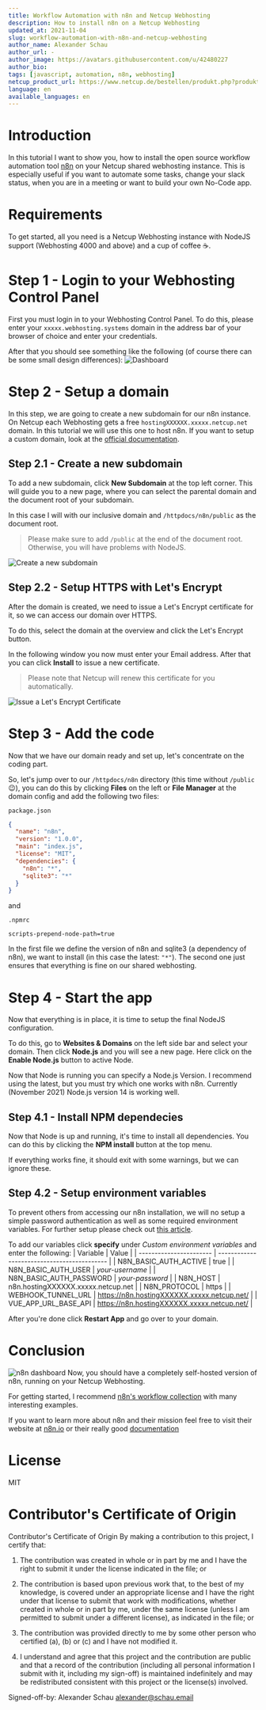 ```yaml
---
title: Workflow Automation with n8n and Netcup Webhosting
description: How to install n8n on a Netcup Webhosting
updated_at: 2021-11-04
slug: workflow-automation-with-n8n-and-netcup-webhosting
author_name: Alexander Schau
author_url: -
author_image: https://avatars.githubusercontent.com/u/42480227
author_bio:
tags: [javascript, automation, n8n, webhosting]
netcup_product_url: https://www.netcup.de/bestellen/produkt.php?produkt=2219
language: en
available_languages: en
---
```


# Introduction
In this tutorial I want to show you, how to install the open source workflow automation tool [n8n](https://n8n.io) on your Netcup shared webhosting instance. This is especially useful if you want to automate some tasks, change your slack status, when you are in a meeting or want to build your own No-Code app.

# Requirements
To get started, all you need is a Netcup Webhosting instance with NodeJS support (Webhosting 4000 and above) and a cup of coffee ☕.

# Step 1 - Login to your Webhosting Control Panel
First you must login in to your Webhosting Control Panel. To do this, please enter your `xxxxx.webhosting.systems` domain in the address bar of your browser of choice and enter your credentials.

After that you should see something like the following (of course there can be some small design differences):
![Dashboard](./images/step1-overview.png)

# Step 2 - Setup a domain
In this step, we are going to create a new subdomain for our n8n instance. On Netcup each Webhosting gets a free `hostingXXXXXX.xxxxx.netcup.net` domain. In this tutorial we will use this one to host n8n. If you want to setup a custom domain, look at the [official documentation](https://www.netcup-wiki.de/wiki/Domains_CCP).

## Step 2.1 - Create a new subdomain
To add a new subdomain, click **New Subdomain** at the top left corner. This will guide you to a new page, where you can select the parental domain and the document root of your subdomain.

In this case I will with our inclusive domain and `/httpdocs/n8n/public` as the document root.
> Please make sure to add `/public` at the end of the document root. Otherwise, you will have problems with NodeJS.

![Create a new subdomain](./images/step2-new-subdomain.png)

## Step 2.2 - Setup HTTPS with Let's Encrypt
After the domain is created, we need to issue a Let's Encrypt certificate for it, so we can access our domain over HTTPS.

To do this, select the domain at the overview and click the Let's Encrypt button.

In the following window you now must enter your Email address. After that you can click **Install** to issue a new certificate.

>Please note that Netcup will renew this certificate for you automatically.

![Issue a Let's Encrypt Certificate](./images/step2-lets-encrypt.png)

# Step 3 - Add the code
Now that we have our domain ready and set up, let's concentrate on the coding part.

So, let's jump over to our `/httpdocs/n8n` directory (this time without `/public` 😉), you can do this by clicking **Files** on the left or **File Manager** at the domain config and add the following two files:

`package.json`
```json
{
  "name": "n8n",
  "version": "1.0.0",
  "main": "index.js",
  "license": "MIT",
  "dependencies": {
    "n8n": "*",
    "sqlite3": "*"
  }
}
```

and

`.npmrc`
```
scripts-prepend-node-path=true
```

In the first file we define the version of n8n and sqlite3 (a dependency of n8n), we want to install (in this case the latest: `"*"`). The second one just ensures that everything is fine on our shared webhosting.

# Step 4 - Start the app
Now that everything is in place, it is time to setup the final NodeJS configuration.

To do this, go to **Websites & Domains** on the left side bar and select your domain. Then click **Node.js** and you will see a new page. Here click on the **Enable Node.js** button to active Node.

Now that Node is running you can specify a Node.js Version. I recommend using the latest, but you must try which one works with n8n. Currently (November 2021) Node.js version 14 is working well.

## Step 4.1 - Install NPM dependecies
Now that Node is up and running, it's time to install all dependencies. You can do this by clicking the **NPM install** button at the top menu.

If everything works fine, it should exit with some warnings, but we can ignore these.

## Step 4.2 - Setup environment variables
To prevent others from accessing our n8n installation, we will no setup a simple password authentication as well as some required environment variables. For further setup please check out [this article](https://docs.n8n.io/reference/environment-variables.html).

To add our variables click **specify** under *Custom environment variables* and enter the following:
| Variable                | Value                                       |
| ----------------------- | ------------------------------------------- |
| N8N_BASIC_AUTH_ACTIVE   | true                                        |
| N8N_BASIC_AUTH_USER     | *your-username*                             |
| N8N_BASIC_AUTH_PASSWORD | *your-password*                             |
| N8N_HOST                | n8n.hostingXXXXXX.xxxxx.netcup.net          |
| N8N_PROTOCOL            | https                                       |
| WEBHOOK_TUNNEL_URL      | https://n8n.hostingXXXXXX.xxxxx.netcup.net/ |
| VUE_APP_URL_BASE_API    | https://n8n.hostingXXXXXX.xxxxx.netcup.net/ |

After you're done click **Restart App** and go over to your domain.

# Conclusion
![n8n dashboard](./images/conclusion.png)
Now, you should have a completely self-hosted version of n8n, running on your Netcup Webhosting.

For getting started, I recommend [n8n's workflow collection](https://n8n.io/workflows) with many interesting examples.

If you want to learn more about n8n and their mission feel free to visit their website at [n8n.io](https://n8n.io) or their really good [documentation](https://docs.n8n.io)

# License
MIT

# Contributor's Certificate of Origin
Contributor's Certificate of Origin By making a contribution to this project, I certify that:

 1) The contribution was created in whole or in part by me and I have the right to submit it under the license indicated in the file; or

 2) The contribution is based upon previous work that, to the best of my knowledge, is covered under an appropriate license and I have the right under that license to submit that work with modifications, whether created in whole or in part by me, under the same license (unless I am permitted to submit under a different license), as indicated in the file; or

 3) The contribution was provided directly to me by some other person who certified (a), (b) or (c) and I have not modified it.

 4) I understand and agree that this project and the contribution are public and that a record of the contribution (including all personal information I submit with it, including my sign-off) is maintained indefinitely and may be redistributed consistent with this project or the license(s) involved.

Signed-off-by: Alexander Schau <alexander@schau.email>

